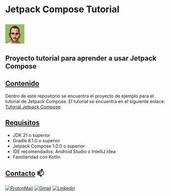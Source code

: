 # Jetpack Compose Tutorial
## <img src="https://raw.githubusercontent.com/DanielBoj/DanielBoj/main/pixel-me.png" alt="Logo desarrollador de Daniel Boj" width="60">
## Proyecto tutorial para aprender a usar Jetpack Compose

## <u>Contenido</u>
Dentro de este repositorio se encuentra el proyecto de ejemplo para el tutorial de Jetpack Compose. El tutorial se encuentra en el siguiente enlace: [Tutorial Jetpack Compose](https://www.notion.so/dboj-dev/96e7014e4b3840cda746176d9cc1ffcc?v=7a4d3db4c1974f9c85957162291bb6c9&pvs=4)

## <u>Requisitos</u>
* JDK 21 o superior
* Gradle 8.1.0 o superior
* Jetpack Compose 1.0.0 o superior
* IDE recomendados: Android Studio o IntelliJ Idea
* Familiaridad con Kotlin

## <u>Contacto</u> 📫
[![ProtonMail](https://img.shields.io/badge/ProtonMail-8B89CC?style=for-the-badge&logo=protonmail&logoColor=white)](dbojdev@proton.me)
[![Gmail](https://img.shields.io/badge/Gmail-D14836?style=for-the-badge&logo=gmail&logoColor=white)](dboj@uoc.edu)
[![Linkedin](https://img.shields.io/badge/LinkedIn-0077B5?style=for-the-badge&logo=linkedin&logoColor=white)](https://www.linkedin.com/in/daniel-boj-dev/)